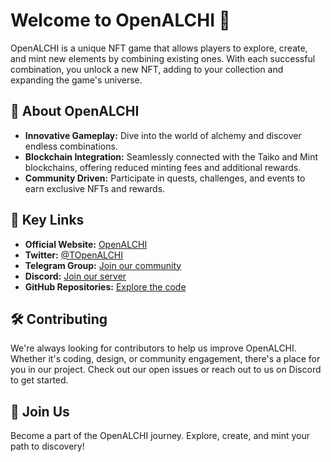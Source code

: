 # Welcome to OpenALCHI 🌟

OpenALCHI is a unique NFT game that allows players to explore, create, and mint new elements by combining existing ones. With each successful combination, you unlock a new NFT, adding to your collection and expanding the game's universe.

## 🚀 About OpenALCHI
- **Innovative Gameplay:** Dive into the world of alchemy and discover endless combinations.
- **Blockchain Integration:** Seamlessly connected with the Taiko and Mint blockchains, offering reduced minting fees and additional rewards.
- **Community Driven:** Participate in quests, challenges, and events to earn exclusive NFTs and rewards.

## 🔗 Key Links
- **Official Website:** [OpenALCHI](https://openalchi.xyz)
- **Twitter:** [@TOpenALCHI](https://twitter.com/TOpenALCHI)
- **Telegram Group:** [Join our community](https://t.me/OpenALCHI)
- **Discord:** [Join our server](https://discord.com/invite/4Uhs5qXKuZ)
- **GitHub Repositories:** [Explore the code](https://github.com/openalchi)

## 🛠️ Contributing
We're always looking for contributors to help us improve OpenALCHI. Whether it's coding, design, or community engagement, there's a place for you in our project. Check out our open issues or reach out to us on Discord to get started.

## 🌟 Join Us
Become a part of the OpenALCHI journey. Explore, create, and mint your path to discovery!
